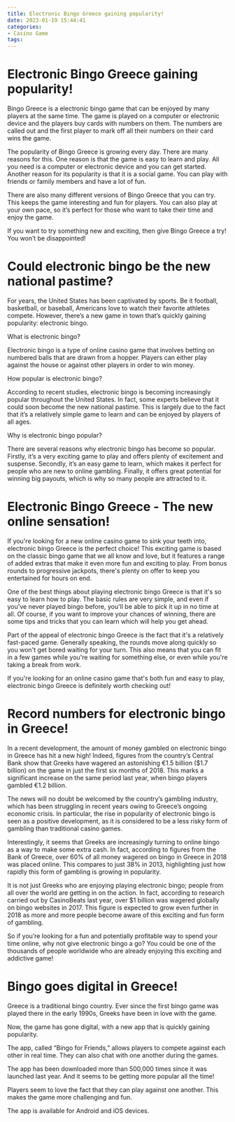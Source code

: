 ```yaml
---
title: Electronic Bingo Greece gaining popularity!
date: 2023-01-19 15:44:41
categories:
- Casino Game
tags:
---
```



#  Electronic Bingo Greece gaining popularity!

Bingo Greece is a electronic bingo game that can be enjoyed by many players at the same time. The game is played on a computer or electronic device and the players buy cards with numbers on them. The numbers are called out and the first player to mark off all their numbers on their card wins the game.

The popularity of Bingo Greece is growing every day. There are many reasons for this. One reason is that the game is easy to learn and play. All you need is a computer or electronic device and you can get started. Another reason for its popularity is that it is a social game. You can play with friends or family members and have a lot of fun.

There are also many different versions of Bingo Greece that you can try. This keeps the game interesting and fun for players. You can also play at your own pace, so it’s perfect for those who want to take their time and enjoy the game.

If you want to try something new and exciting, then give Bingo Greece a try! You won’t be disappointed!

#  Could electronic bingo be the new national pastime?

For years, the United States has been captivated by sports. Be it football, basketball, or baseball, Americans love to watch their favorite athletes compete. However, there’s a new game in town that’s quickly gaining popularity: electronic bingo.

What is electronic bingo?

Electronic bingo is a type of online casino game that involves betting on numbered balls that are drawn from a hopper. Players can either play against the house or against other players in order to win money.

How popular is electronic bingo?

According to recent studies, electronic bingo is becoming increasingly popular throughout the United States. In fact, some experts believe that it could soon become the new national pastime. This is largely due to the fact that it’s a relatively simple game to learn and can be enjoyed by players of all ages.

Why is electronic bingo popular?

There are several reasons why electronic bingo has become so popular. Firstly, it’s a very exciting game to play and offers plenty of excitement and suspense. Secondly, it’s an easy game to learn, which makes it perfect for people who are new to online gambling. Finally, it offers great potential for winning big payouts, which is why so many people are attracted to it.

#  Electronic Bingo Greece - The new online sensation!

If you're looking for a new online casino game to sink your teeth into, electronic bingo Greece is the perfect choice! This exciting game is based on the classic bingo game that we all know and love, but it features a range of added extras that make it even more fun and exciting to play. From bonus rounds to progressive jackpots, there's plenty on offer to keep you entertained for hours on end.

One of the best things about playing electronic bingo Greece is that it's so easy to learn how to play. The basic rules are very simple, and even if you've never played bingo before, you'll be able to pick it up in no time at all. Of course, if you want to improve your chances of winning, there are some tips and tricks that you can learn which will help you get ahead.

Part of the appeal of electronic bingo Greece is the fact that it's a relatively fast-paced game. Generally speaking, the rounds move along quickly so you won't get bored waiting for your turn. This also means that you can fit in a few games while you're waiting for something else, or even while you're taking a break from work.

If you're looking for an online casino game that's both fun and easy to play, electronic bingo Greece is definitely worth checking out!

#  Record numbers for electronic bingo in Greece!

In a recent development, the amount of money gambled on electronic bingo in Greece has hit a new high! Indeed, figures from the country’s Central Bank show that Greeks have wagered an astonishing €1.5 billion ($1.7 billion) on the game in just the first six months of 2018. This marks a significant increase on the same period last year, when bingo players gambled €1.2 billion.

The news will no doubt be welcomed by the country’s gambling industry, which has been struggling in recent years owing to Greece’s ongoing economic crisis. In particular, the rise in popularity of electronic bingo is seen as a positive development, as it is considered to be a less risky form of gambling than traditional casino games.

Interestingly, it seems that Greeks are increasingly turning to online bingo as a way to make some extra cash. In fact, according to figures from the Bank of Greece, over 60% of all money wagered on bingo in Greece in 2018 was placed online. This compares to just 38% in 2013, highlighting just how rapidly this form of gambling is growing in popularity.

It is not just Greeks who are enjoying playing electronic bingo; people from all over the world are getting in on the action. In fact, according to research carried out by CasinoBeats last year, over $1 billion was wagered globally on bingo websites in 2017. This figure is expected to grow even further in 2018 as more and more people become aware of this exciting and fun form of gambling.

So if you’re looking for a fun and potentially profitable way to spend your time online, why not give electronic bingo a go? You could be one of the thousands of people worldwide who are already enjoying this exciting and addictive game!

#  Bingo goes digital in Greece!

Greece is a traditional bingo country. Ever since the first bingo game was played there in the early 1990s, Greeks have been in love with the game.

Now, the game has gone digital, with a new app that is quickly gaining popularity.

The app, called “Bingo for Friends,” allows players to compete against each other in real time. They can also chat with one another during the games.

The app has been downloaded more than 500,000 times since it was launched last year. And it seems to be getting more popular all the time!

Players seem to love the fact that they can play against one another. This makes the game more challenging and fun.

The app is available for Android and iOS devices.
